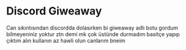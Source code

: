 # Discord Giweaway

Can sıkıntısından discordda dolasırken bi giweaway adlı botu gordum bilmeyeniniz yoktur ztn demi mk
çok üstünde durmadım basitçe yapıp çıktım alın kullanın az hawli olun canlarım bneim


